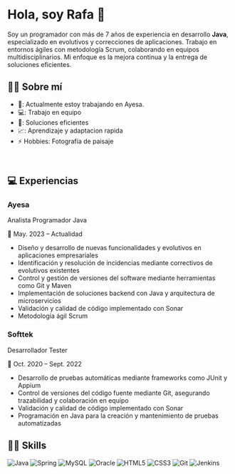 <h1>Hola, soy Rafa 👋</h1> 
<p>
  Soy un programador con más de 7 años de experiencia en desarrollo <b>Java</b>, especializado en evolutivos y correcciones de aplicaciones. Trabajo en entornos ágiles con metodología Scrum, colaborando en equipos multidisciplinarios. Mi enfoque es la mejora continua y la entrega de soluciones eficientes.
</p>

<h2>👨‍💼 Sobre mí</h2>

- 🔭: Actualmente estoy trabajando en Ayesa.
- 💻: Trabajo en equipo
- 🚀: Soluciones eficientes
- 📈: Aprendizaje y adaptacion rapida
- ⚡  Hobbies: Fotografía de paisaje
  
<Br>
<h2>💻 Experiencias</h2>
<h3>Ayesa</h3>
<p>Analista Programador Java</p> 
<p>📆 May. 2023 – Actualidad</p>
<ul>
  <li>Diseño y desarrollo de nuevas funcionalidades y evolutivos en aplicaciones empresariales</li>
  <li>Identificación y resolución de incidencias mediante correctivos de evolutivos existentes</li>
  <li>Control y gestión de versiones del software mediante herramientas como Git y Maven</li>
  <li>Implementación de soluciones backend con Java y arquitectura de microservicios</li>
  <li>Validación y calidad de código implementado con Sonar</li>
  <li>Metodología ágil Scrum</li>
</ul>

<h3>Softtek</h3>
<p>Desarrollador Tester</p> 
<p>📆 Oct. 2020 – Sept. 2022</p>
<ul>
  <li>Desarrollo de pruebas automáticas mediante frameworks como JUnit y Appium</li>
  <li>Control de versiones del código fuente mediante Git, asegurando trazabilidad y colaboración en equipo</li>
  <li>Validación y calidad de código implementado con Sonar</li>
  <li>Programación en Java para la creación y mantenimiento de pruebas automatizadas</li>
</ul>

<h2>👨‍💻 Skills</h2>

![Java](https://img.shields.io/badge/java-%23ED8B00.svg?style=for-the-badge&logo=openjdk&logoColor=white)
![Spring](https://img.shields.io/badge/spring-%236DB33F.svg?style=for-the-badge&logo=spring&logoColor=white)
![MySQL](https://img.shields.io/badge/mysql-4479A1.svg?style=for-the-badge&logo=mysql&logoColor=white)
![Oracle](https://img.shields.io/badge/Oracle-F80000?style=for-the-badge&logo=oracle&logoColor=white)
![HTML5](https://img.shields.io/badge/html5-%23E34F26.svg?style=for-the-badge&logo=html5&logoColor=white)
![CSS3](https://img.shields.io/badge/css3-%231572B6.svg?style=for-the-badge&logo=css3&logoColor=white)
![Git](https://img.shields.io/badge/git-%23F05033.svg?style=for-the-badge&logo=git&logoColor=white)
![Jenkins](https://img.shields.io/badge/jenkins-%232C5263.svg?style=for-the-badge&logo=jenkins&logoColor=white)

